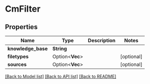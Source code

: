 # CmFilter

## Properties

Name | Type | Description | Notes
------------ | ------------- | ------------- | -------------
**knowledge_base** | **String** |  | 
**filetypes** | Option<**Vec<String>**> |  | [optional]
**sources** | Option<**Vec<String>**> |  | [optional]

[[Back to Model list]](../README.md#documentation-for-models) [[Back to API list]](../README.md#documentation-for-api-endpoints) [[Back to README]](../README.md)


